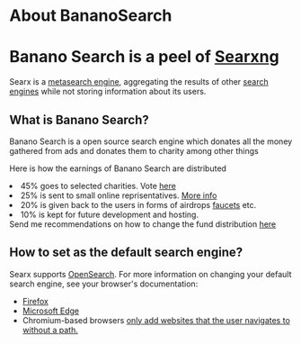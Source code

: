 <!-- # About SearXNG

SearXNG is a [metasearch engine], aggregating the results of other
{{link('search engines', 'preferences')}} while not storing information about
its users.

The SearXNG project is driven by an open community, come join us on Matrix if
you have questions or just want to chat about SearXNG at [#searxng:matrix.org]

Make SearXNG better.

- You can improve SearXNG translations at [Weblate], or...
- Track development, send contributions, and report issues at [SearXNG sources].
- To get further information, visit SearXNG's project documentation at [SearXNG
  docs].

## Why use it?

- SearXNG may not offer you as personalized results as Google, but it doesn't
  generate a profile about you.
- SearXNG doesn't care about what you search for, never shares anything with a
  third-party, and it can't be used to compromise you.
- SearXNG is free software, the code is 100% open, and everyone is welcome to
  make it better.

If you do care about privacy, want to be a conscious user, or otherwise believe
in digital freedom, make SearXNG your default search engine or run it on your
own server!

## How do I set it as the default search engine?

SearXNG supports [OpenSearch].  For more information on changing your default
search engine, see your browser's documentation:

- [Firefox]
- [Microsoft Edge] - Behind the link, you will also find some useful instructions
  for Chrome and Safari.
- [Chromium]-based browsers only add websites that the user navigates to without
  a path.

When adding a search engine, there must be no duplicates with the same name.  If
you encounter a problem where you cannot add the search engine, you can either:

- remove the duplicate (default name: SearXNG) or
- contact the owner to give the instance a different name than the default.

## How does it work?

SearXNG is a fork from the well-known [searx] [metasearch engine] which was
inspired by the [Seeks project].  It provides basic privacy by mixing your
queries with searches on other platforms without storing search data.  SearXNG
can be added to your browser's search bar; moreover, it can be set as the
default search engine.

The {{link('stats page', 'stats')}} contains some useful anonymous usage
statistics about the engines used.

## How can I make it my own?

SearXNG appreciates your concern regarding logs, so take the code from the
[SearXNG sources] and run it yourself!

Add your instance to this [list of public
instances]({{get_setting('brand.public_instances')}}) to help other people
reclaim their privacy and make the internet freer.  The more decentralized the
internet is, the more freedom we have!


[SearXNG sources]: {{GIT_URL}}
[#searxng:matrix.org]: https://matrix.to/#/#searxng:matrix.org
[SearXNG docs]: {{get_setting('brand.docs_url')}}
[searx]: https://github.com/searx/searx
[metasearch engine]: https://en.wikipedia.org/wiki/Metasearch_engine
[Weblate]: https://translate.codeberg.org/projects/searxng/
[Seeks project]: https://beniz.github.io/seeks/
[OpenSearch]: https://github.com/dewitt/opensearch/blob/master/opensearch-1-1-draft-6.md
[Firefox]: https://support.mozilla.org/en-US/kb/add-or-remove-search-engine-firefox
[Microsoft Edge]: https://support.microsoft.com/en-us/help/4028574/microsoft-edge-change-the-default-search-engine
[Chromium]: https://www.chromium.org/tab-to-search -->
# About BananoSearch
<body data-banad-url="http://banad.net/example">
<h1>Banano Search is a peel of <a href="https://searxng.org">Searxng</a></h1>
<p>
  Searx is a <a href="https://en.wikipedia.org/wiki/Metasearch_engine">metasearch engine</a>,
  aggregating the results of other <a href="/preferences">search engines</a>
  while not storing information about its users.
</p>
<h2>What is Banano Search?</h2>
<p>Banano Search is a open source search engine which donates all the money gathered from ads and donates them to charity among other things</p>
<p>Here is how the earnings of Banano Search are distributed</p>
<li>
  45% goes to selected charities. Vote <a href="https://forms.gle/2xzE1NMpgpAnFv3d9">here</a>
</li>
<li>
  25% is sent to small online reprisentatives. <a href="/reps">More info</a>
</li>
<li>
  20% is given back to the users in forms of airdrops <a href="/faucet">faucets</a> etc.
</li>
<li>
  10% is kept for future development and hosting.
</li>
  Send me recommendations on how to change the fund distribution <a href="https://forms.gle/sjrmQUZrSsRo4eQb6">here</a>
<h2 id='add to browser'>How to set as the default search engine?</h2>
<p>
Searx supports <a href="https://github.com/dewitt/opensearch/blob/master/opensearch-1-1-draft-6.md">OpenSearch</a>.
For more information on changing your default search engine, see your browser's documentation:
</p>
<ul>
<li><a href="https://support.mozilla.org/en-US/kb/add-or-remove-search-engine-firefox">Firefox</a></li>
<li><a href="https://support.microsoft.com/en-us/help/4028574/microsoft-edge-change-the-default-search-engine">Microsoft Edge</a></li>
<li>Chromium-based browsers <a href="https://www.chromium.org/tab-to-search">only add websites that the user navigates to without a path.</a>
</ul>
<div data-banad-id="DA1826B0" style="width: 300px; height: 180px; position: relative;"></div> 
<script src="../../static/banad.js"></script>
</body>